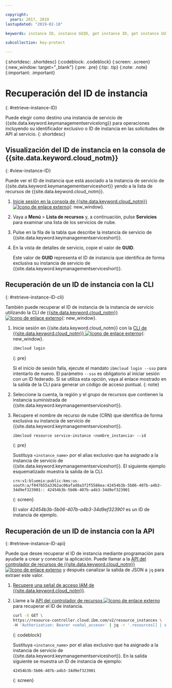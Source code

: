 ```yaml
---

copyright:
  years: 2017, 2019
lastupdated: "2019-02-18"

keywords: instance ID, instance GUID, get instance ID, get instance GUID, instance ID API, instance ID CLI

subcollection: key-protect

---
```


{:shortdesc: .shortdesc}
{:codeblock: .codeblock}
{:screen: .screen}
{:new_window: target="_blank"}
{:pre: .pre}
{:tip: .tip}
{:note: .note}
{:important: .important}

# Recuperación del ID de instancia
{: #retrieve-instance-ID}

Puede elegir como destino una instancia de servicio de {{site.data.keyword.keymanagementservicelong}} para operaciones incluyendo su identificador exclusivo o ID de instancia en las solicitudes de API al servicio.
{: shortdesc}

## Visualización del ID de instancia en la consola de {{site.data.keyword.cloud_notm}}
{: #view-instance-ID}

Puede ver el ID de instancia que está asociado a la instancia de servicio de {{site.data.keyword.keymanagementserviceshort}} yendo a la lista de recursos de {{site.data.keyword.cloud_notm}}.

1. [Inicie sesión en la consola de {{site.data.keyword.cloud_notm}} ![Icono de enlace externo](../../icons/launch-glyph.svg "Icono de enlace externo")](https://{DomainName}){: new_window}.
2. Vaya a **Menú** &gt; **Lista de recursos** y, a continuación, pulse **Servicios** para examinar una lista de los servicios de nube.
3. Pulse en la fila de la tabla que describe la instancia de servicio de {{site.data.keyword.keymanagementserviceshort}}.
4. En la vista de detalles de servicio, copie el valor de **GUID**.

    Este valor de **GUID** representa el ID de instancia que identifica de forma exclusiva su instancia de servicio de {{site.data.keyword.keymanagementserviceshort}}.

## Recuperación de un ID de instancia con la CLI
{: #retrieve-instance-ID-cli}

También puede recuperar el ID de instancia de la instancia de servicio utilizando la CLI de [{{site.data.keyword.cloud_notm}}![Icono de enlace externo](../../icons/launch-glyph.svg "Icono de enlace externo")](/docs/cli?topic=cloud-cli-overview){: new_window}.

1. Inicie sesión en {{site.data.keyword.cloud_notm}} con la [CLI de {{site.data.keyword.cloud_notm}} ![Icono de enlace externo](../../icons/launch-glyph.svg "Icono de enlace externo")](/docs/cli?topic=cloud-cli-overview){: new_window}.

    ```sh
    ibmcloud login 
    ```
    {: pre}

    Si el inicio de sesión falla, ejecute el mandato `ibmcloud login --sso` para intentarlo de nuevo. El parámetro `--sso` es obligatorio al iniciar sesión con un ID federado. Si se utiliza esta opción, vaya al enlace mostrado en la salida de la CLI para generar un código de acceso puntual.
    {: note}

2. Seleccione la cuenta, la región y el grupo de recursos que contienen la instancia suministrada de {{site.data.keyword.keymanagementserviceshort}}.

3. Recupere el nombre de recurso de nube (CRN) que identifica de forma exclusiva su instancia de servicio de {{site.data.keyword.keymanagementserviceshort}}. 

    ```sh
    ibmcloud resource service-instance <nombre_instancia> --id
    ```
    {: pre}

    Sustituya `<instance_name>` por el alias exclusivo que ha asignado a la instancia de servicio de {{site.data.keyword.keymanagementserviceshort}}. El siguiente ejemplo esquematizado muestra la salida de la CLI.

    ```
    crn:v1:bluemix:public:kms:us-south:a/f047b55a3362ac06afad8a3f2f5586ea:42454b3b-5b06-407b-a4b3-34d9ef323901:: 42454b3b-5b06-407b-a4b3-34d9ef323901
    ```
    {: screen}

    El valor _42454b3b-5b06-407b-a4b3-34d9ef323901_ es un ID de instancia de ejemplo.


## Recuperación de un ID de instancia con la API
{: #retrieve-instance-ID-api}

Puede que desee recuperar el ID de instancia mediante programación para ayudarle a crear y conectar la aplicación. Puede llamar a la
[API del controlador de recursos de {{site.data.keyword.cloud_notm}} ![Icono de enlace externo](../../icons/launch-glyph.svg "Icono de enlace externo")](https://{DomainName}/apidocs/resource-controller) y después canalizar la salida de JSON a `jq` para extraer este valor.

1. [Recupere una señal de acceso IAM de {{site.data.keyword.cloud_notm}}](/docs/services/key-protect?topic=key-protect-retrieve-access-token).
2. Llame a la [API del controlador de recursos ![Icono de enlace externo](../../icons/launch-glyph.svg "Icono de enlace externo")](https://{DomainName}/apidocs/resource-controller) para recuperar el ID de instancia.

    ```sh
    curl -X GET \
    https://resource-controller.cloud.ibm.com/v2/resource_instances \
    -H 'Authorization: Bearer <señal_acceso>' | jq -r '.resources[] | select(.name | contains("<nombre_instancia>")) | .guid'
    ```
    {: codeblock}

    Sustituya `<instance_name>` por el alias exclusivo que ha asignado a la instancia de servicio de {{site.data.keyword.keymanagementserviceshort}}. En la salida siguiente se muestra un ID de instancia de ejemplo:

    ```
    42454b3b-5b06-407b-a4b3-34d9ef323901
    ```
    {: screen}
